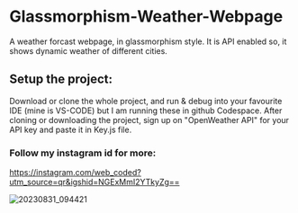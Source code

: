 # Glassmorphism-Weather-Webpage
A weather forcast webpage, in glassmorphism style. It is API enabled so, it shows dynamic weather of different cities.


## Setup the project:
Download or clone the whole project, and run & debug into your favourite IDE (mine is VS-CODE) but I am running these in github Codespace. 
After cloning or downloading the project, sign up on "OpenWeather API" for your API key and paste it in Key.js file.

### Follow my instagram id for more:
https://instagram.com/web_coded?utm_source=qr&igshid=NGExMmI2YTkyZg==


![20230831_094421](https://github.com/Web-CODED/Glassmorphism-Weather-Webpage/assets/140079657/21363e36-ad91-4f38-a999-23a4e799066b)
